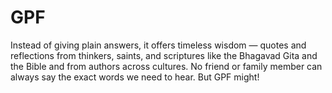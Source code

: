 # GPF
Instead of giving plain answers, it offers timeless wisdom — quotes and reflections from thinkers, saints, and scriptures like the Bhagavad Gita and the Bible and from authors across cultures. No friend or family member can always say the exact words we need to hear. But GPF might!
